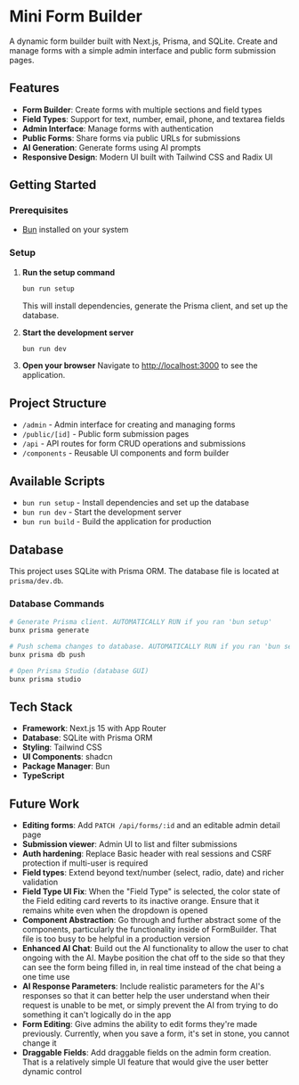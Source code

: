 # Mini Form Builder

A dynamic form builder built with Next.js, Prisma, and SQLite. Create and manage forms with a simple admin interface and public form submission pages.

## Features

- **Form Builder**: Create forms with multiple sections and field types
- **Field Types**: Support for text, number, email, phone, and textarea fields
- **Admin Interface**: Manage forms with authentication
- **Public Forms**: Share forms via public URLs for submissions
- **AI Generation**: Generate forms using AI prompts
- **Responsive Design**: Modern UI built with Tailwind CSS and Radix UI

## Getting Started

### Prerequisites

- [Bun](https://bun.sh) installed on your system

### Setup

1. **Run the setup command**

   ```bash
   bun run setup
   ```

   This will install dependencies, generate the Prisma client, and set up the database.

2. **Start the development server**

   ```bash
   bun run dev
   ```

3. **Open your browser**
   Navigate to [http://localhost:3000](http://localhost:3000) to see the application.

## Project Structure

- `/admin` - Admin interface for creating and managing forms
- `/public/[id]` - Public form submission pages
- `/api` - API routes for form CRUD operations and submissions
- `/components` - Reusable UI components and form builder

## Available Scripts

- `bun run setup` - Install dependencies and set up the database
- `bun run dev` - Start the development server
- `bun run build` - Build the application for production

## Database

This project uses SQLite with Prisma ORM. The database file is located at `prisma/dev.db`.

### Database Commands

```bash
# Generate Prisma client. AUTOMATICALLY RUN if you ran 'bun setup'
bunx prisma generate

# Push schema changes to database. AUTOMATICALLY RUN if you ran 'bun setup'
bunx prisma db push

# Open Prisma Studio (database GUI)
bunx prisma studio
```

## Tech Stack

- **Framework**: Next.js 15 with App Router
- **Database**: SQLite with Prisma ORM
- **Styling**: Tailwind CSS
- **UI Components**: shadcn
- **Package Manager**: Bun
- **TypeScript**

## Future Work

- **Editing forms**: Add `PATCH /api/forms/:id` and an editable admin detail page
- **Submission viewer**: Admin UI to list and filter submissions
- **Auth hardening**: Replace Basic header with real sessions and CSRF protection if multi-user is required
- **Field types**: Extend beyond text/number (select, radio, date) and richer validation
- **Field Type UI Fix**: When the "Field Type" is selected, the color state of the Field editing card reverts to its inactive orange. Ensure that it remains white even when the dropdown is opened
- **Component Abstraction**: Go through and further abstract some of the components, particularly the functionality inside of FormBuilder. That file is too busy to be helpful in a production version
- **Enhanced AI Chat**: Build out the AI functionality to allow the user to chat ongoing with the AI. Maybe position the chat off to the side so that they can see the form being filled in, in real time instead of the chat being a one time use
- **AI Response Parameters**: Include realistic parameters for the AI's responses so that it can better help the user understand when their request is unable to be met, or simply prevent the AI from trying to do something it can't logically do in the app
- **Form Editing**: Give admins the ability to edit forms they're made previously. Currently, when you save a form, it's set in stone, you cannot change it
- **Draggable Fields**: Add draggable fields on the admin form creation. That is a relatively simple UI feature that would give the user better dynamic control
